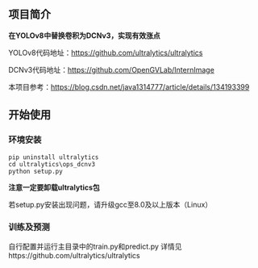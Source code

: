 ## 项目简介

**在YOLOv8中替换卷积为DCNv3，实现有效涨点**

YOLOv8代码地址：https://github.com/ultralytics/ultralytics

DCNv3代码地址：https://github.com/OpenGVLab/InternImage

本项目参考：https://blog.csdn.net/java1314777/article/details/134193399


## 开始使用
### 环境安装
```
pip uninstall ultralytics
cd ultralytics\ops_dcnv3
python setup.py
```
**注意一定要卸载ultralytics包**

若setup.py安装出现问题，请升级gcc至8.0及以上版本（Linux）

### 训练及预测
自行配置并运行主目录中的train.py和predict.py
详情见https://github.com/ultralytics/ultralytics